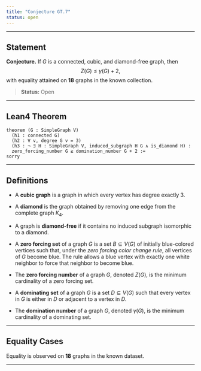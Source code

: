 ```yaml
---
title: "Conjecture GT.7"
status: open
---
```


---

## Statement

**Conjecture.** If $G$ is a connected, cubic, and diamond-free graph, then
$$
Z(G) \leq \gamma(G) + 2,
$$
with equality attained on **18** graphs in the known collection.

> **Status:** <span class="badge status-open">Open</span>

---

## Lean4 Theorem

```lean
theorem (G : SimpleGraph V)
  (h1 : connected G)
  (h2 : ∀ v, degree G v = 3)
  (h3 : ¬ ∃ H : SimpleGraph V, induced_subgraph H G ∧ is_diamond H) :
  zero_forcing_number G ≤ domination_number G + 2 :=
sorry
```

---

## Definitions

- A **cubic graph** is a graph in which every vertex has degree exactly 3.

- A **diamond** is the graph obtained by removing one edge from the complete graph $K_4$.

- A graph is **diamond-free** if it contains no induced subgraph isomorphic to a diamond.

- A **zero forcing set** of a graph $G$ is a set $B \subseteq V(G)$ of initially blue-colored vertices such that, under the *zero forcing color change rule*, all vertices of $G$ become blue. The rule allows a blue vertex with exactly one white neighbor to force that neighbor to become blue.

- The **zero forcing number** of a graph $G$, denoted $Z(G)$, is the minimum cardinality of a zero forcing set.

- A **dominating set** of a graph $G$ is a set $D \subseteq V(G)$ such that every vertex in $G$ is either in $D$ or adjacent to a vertex in $D$.

- The **domination number** of a graph $G$, denoted $\gamma(G)$, is the minimum cardinality of a dominating set.

---

## Equality Cases

Equality is observed on **18** graphs in the known dataset.

---
